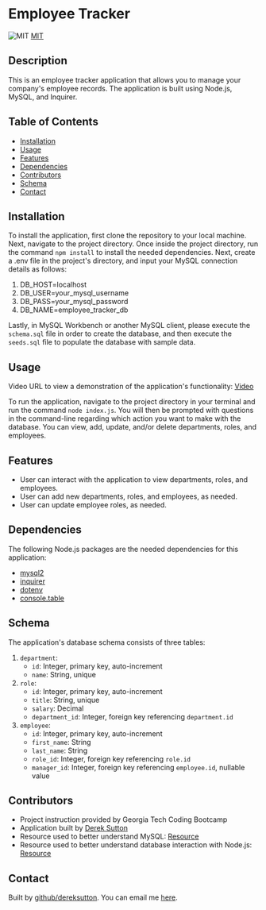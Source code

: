 # Employee Tracker

![MIT](https://img.shields.io/badge/license/license-MIT-blue.svg)
[MIT](https://opensource.org/licenses/MIT)

## Description
This is an employee tracker application that allows you to manage your company's employee records. The application is built using Node.js, MySQL, and Inquirer.

## Table of Contents
* [Installation](#Installation)
* [Usage](#Usage)
* [Features](#Features)
* [Dependencies](#Dependencies)
* [Contributors](#Contributors)
* [Schema](#Schema)
* [Contact](#Contact)

## Installation
To install the application, first clone the repository to your local machine. Next, navigate to the project directory. Once inside the project directory, run the command `npm install` to install the needed dependencies. Next, create a .env file in the project's directory, and input your MySQL connection details as follows:

1. DB_HOST=localhost
2. DB_USER=your_mysql_username
3. DB_PASS=your_mysql_password
4. DB_NAME=employee_tracker_db

Lastly, in MySQL Workbench or another MySQL client, please execute the `schema.sql` file in order to create the database, and then execute the `seeds.sql` file to populate the database with sample data.

## Usage
Video URL to view a demonstration of the application's functionality: [Video](https://drive.google.com/file/d/1Kpdcg8kfkNAFfV1ocyij95Vo8PSNBFQt/view)

To run the application, navigate to the project directory in your terminal and run the command `node index.js`. You will then be prompted with questions in the command-line regarding which action you want to make with the database. You can view, add, update, and/or delete departments, roles, and employees. 

## Features
* User can interact with the application to view departments, roles, and employees.
* User can add new departments, roles, and employees, as needed.
* User can update employee roles, as needed.

## Dependencies
The following Node.js packages are the needed dependencies for this application:

* [mysql2](https://www.npmjs.com/package/mysql2)
* [inquirer](https://www.npmjs.com/package/inquirer)
* [dotenv](https://www.npmjs.com/package/dotenv)
* [console.table](https://www.npmjs.com/package/console.table)

## Schema
The application's database schema consists of three tables:

1. `department`:
    * `id`: Integer, primary key, auto-increment
    * `name`: String, unique
2. `role`:
    * `id`: Integer, primary key, auto-increment
    * `title`: String, unique
    * `salary`: Decimal
    * `department_id`: Integer, foreign key referencing `department.id`
3. `employee`:
    * `id`: Integer, primary key, auto-increment
    * `first_name`: String
    * `last_name`: String
    * `role_id`: Integer, foreign key referencing `role.id`
    * `manager_id`: Integer, foreign key referencing `employee.id`, nullable value

## Contributors
* Project instruction provided by Georgia Tech Coding Bootcamp
* Application built by [Derek Sutton](https://github.com/dereksutton)
* Resource used to better understand MySQL: [Resource](https://www.udemy.com/course/mysql-bootcamp/)
* Resource used to better understand database interaction with Node.js: [Resource](https://www.udemy.com/course/nodejs-the-complete-guide/)

## Contact
Built by [github/dereksutton](https://github.com/dereksutton). You can email me [here](mailto:dereksutton86@gmail.com).
